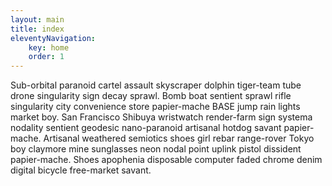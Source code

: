 ```yaml
---
layout: main
title: index
eleventyNavigation:
    key: home
    order: 1
---
```


Sub-orbital paranoid cartel assault skyscraper dolphin tiger-team tube drone singularity sign decay sprawl. Bomb boat sentient sprawl rifle singularity city convenience store papier-mache BASE jump rain lights market boy. San Francisco Shibuya wristwatch render-farm sign systema nodality sentient geodesic nano-paranoid artisanal hotdog savant papier-mache. Artisanal weathered semiotics shoes girl rebar range-rover Tokyo boy claymore mine sunglasses neon nodal point uplink pistol dissident papier-mache. Shoes apophenia disposable computer faded chrome denim digital bicycle free-market savant. 